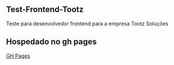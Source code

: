 ## Test-Frontend-Tootz
Teste para desenvolvedor frontend para a empresa Tootz Soluções

## Hospedado no gh pages

[GH Pages](https://john-luke.github.io/Test-Frontend-Tootz/)
